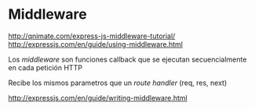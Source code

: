 # Middleware

http://qnimate.com/express-js-middleware-tutorial/
http://expressjs.com/en/guide/using-middleware.html

Los _middleware_ son funciones callback que se ejecutan secuencialmente en cada petición HTTP

Recibe los mismos parametros que un _route handler_ (req, res, next)



http://expressjs.com/en/guide/writing-middleware.html